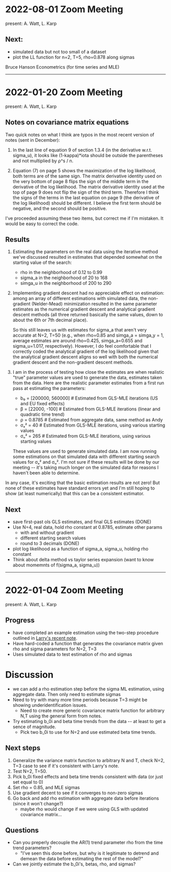 # 2022-08-01 Zoom Meeting
present: A. Watt, L. Karp



## Next:
- simulated data but not too small of a dataset
- plot the LL function for n=2, T=5, rho=0.878 along sigmas

Bruce Hanson Econometrics (for time series and MLE)


___
# 2022-01-20 Zoom Meeting
present: A. Watt, L. Karp

## Notes on covariance matrix equations
Two quick notes on what I think are typos in the most recent version of notes (sent in December):
1. In the last line of equation 9 of section 1.3.4 (in the derivative w.r.t. sigma_u), it looks like (1-kappa)*iota should be outside the parentheses and not multiplied by ρ^s / n. 

2. Equation (7) on page 5 shows the maximization of the log likelihood, both terms are of the same sign. The matrix derivative identity used on the very bottom of page 8 flips the sign of the middle term in the derivative of the log likelihood. The matrix derivative identity used at the top of page 9 does not flip the sign of the third term. Therefore I think the signs of the terms in the last equation on page 9 (the derivative of the log likelihood) should be different. I believe the first term should be negative, and the second should be positive.

I've proceeded assuming these two items, but correct me if I'm mistaken. It would be easy to correct the code.

## Results
1. Estimating the parameters on the real data using the iterative method we've discussed resulted in estimates that depended somewhat on the starting value of the search:
    - rho in the neighborhood of 0.12 to 0.99
    - sigma_a in the neighborhood of 20 to 168
    - simga_u in the neighborhood of 200 to 290

2. Implementing gradient descent had no appreciable effect on estimation: among an array of different estimations with simulated data, the non-gradient (Nelder-Mead) minimization resulted in the same parameter estimates as the numerical gradient descent and analytical gradient descent methods (all three returned basically the same values, down to about the 6th or 7th decimal place). 

    So this still leaves us with estimates for sigma_a that aren't very accurate at N=2, T=50 (e.g., when rho=0.85 and simga_a = simga_y = 1, average estimates are around rho=0.425, simga_a=0.655 and sigma_u=1.017, respectively). However, I do feel comfortable that I correctly coded the analytical gradient of the log likelihood given that the analytical gradient descent aligns so well with both the numerical gradient descent and the non-gradient descent methods.

3. I am in the process of testing how close the estimates are when realistic "true" parameter values are used to generate the data, estimates taken from the data. Here are the realistic parameter estimates from a first run pass at estimating the parameters:
    - b₀ = [200000, 560000]  # Estimated from GLS-MLE iterations (US and EU fixed effects)
    - β  = [22000, -100]     # Estimated from GLS-MLE iterations (linear and quadratic time trend)
    - ρ  = 0.8785            # Estimated from aggregate data, same method as Andy
    - σₐ² = 40               # Estimated from GLS-MLE iterations, using various starting values
    - σᵤ² = 265              # Estimated from GLS-MLE iterations, using various starting values

    These values are used to generate simulated data. I am now running some estimations on that simulated data with different starting search values for σₐ² and σᵤ². I'm not sure if these results will be done by our meeting -- it's taking much longer on the simulated data for reasons I haven't been able to determine. 


In any case, it's exciting that the basic estimation results are not zero! But none of these estimates have standard errors yet and I'm still hoping to show (at least numerically) that this can be a consistent estimator.

## Next
- save first-past ols GLS estimates, and final GLS estimates (DONE)
- Use N=4, real data, hold rho constant at 0.8785, estimate other params
    - with and without gradient 
    - different starting search values
    - round to 3 decimals (DONE)
- plot log likelihood as a function of sigma_a, sigma_u, holding rho constant
- Think about delta method vs taylor series expansion (want to know about momemnts of f(sigma_a, sigma_u))





___
# 2022-01-04 Zoom Meeting
present: A. Watt, L. Karp

## Progress
- have completed an example estimation using the two-step procedure outlined in [Larry's recent note](https://github.com/acwatt/karp_ranking_policies/blob/main/docs/larry/2021-12_new_writeup_after_statistics_consulting.pdf).
- Have hard-coded a function that generates the covariance matrix given rho and sigma parameters for N=2, T=3
- Uses simulated data to test estimation of rho and sigmas

# Discussion
- we can add a rho estimation step before the sigma ML estimation, using aggregate data. Then only need to estimate sigmas
- Need to try with many more time periods because T=3 might be showing underidentification issues.
    - Need to create more generic covariance matrix function for arbitrary N,T using the general form from notes.
- Try estimating b_0i and beta time trends from the data -- at least to get a sence of magnitude.
    - Pick two b_0i to use for N=2 and use estimated beta time trends.


## Next steps
1. Generalize the variance matrix function to arbitrary N and T, check N=2, T=3 case to see if it's consistent with Larry's note.
2. Test N=2, T=50.
3. Pick b_0i fixed effects and beta time trends consistent with data (or just set equal to 0)
4. Set rho = 0.85, and MLE sigmas
5. Use gradient decent to see if it converges to non-zero sigmas
6. Go back and add rho estimation with aggregate data before iterations (since it won't change?)
    - maybe rho would change if we were using GLS with updated covariance matrix...


## Questions
- Can you preperly decouple the AR(1) trend parameter rho from the time trend parameters?
    - "I've seen this done before, but why is it legitimate to detrend and demean the data before estimating the rest of the model?"
- Can we jointly estimate the b_0i's, betas, rho, and sigmas?
